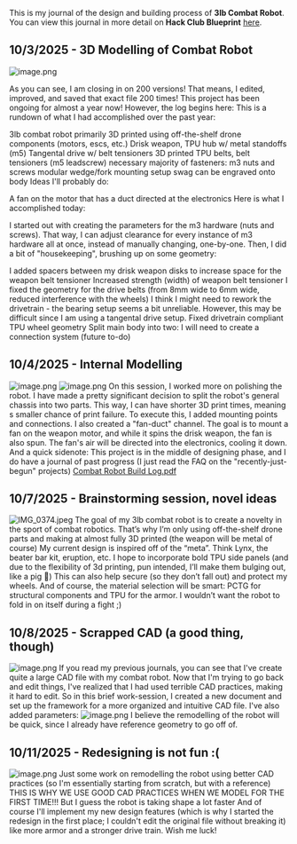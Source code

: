 <!--
  ===================    !!READ THIS NOTICE!!   ====================
  DO NOT edit this file manually. Your changes WILL BE OVERWRITTEN!
  This journal is auto generated and updated by Hack Club Blueprint.
  To edit this file, please edit your journal entries on Blueprint.
  ==================================================================
-->

This is my journal of the design and building process of **3lb Combat Robot**.  
You can view this journal in more detail on **Hack Club Blueprint** [here](https://blueprint.hackclub.com/projects/97).


## 10/3/2025 - 3D Modelling of Combat Robot  

![image.png](https://blueprint.hackclub.com/user-attachments/blobs/redirect/eyJfcmFpbHMiOnsiZGF0YSI6MjIyLCJwdXIiOiJibG9iX2lkIn19--8ace46abe6ad624c14cd22ce3abe06a8f764b45d/image.png)

As you can see, I am closing in on 200 versions! That means, I edited, improved, and saved that exact file 200 times! This project has been ongoing for almost a year now! However, the log begins here: This is a rundown of what I had accomplished over the past year:

3lb combat robot
primarily 3D printed
using off-the-shelf drone components (motors, escs, etc.)
Drisk weapon, TPU hub w/ metal standoffs (m5)
Tangental drive w/ belt tensioners
3D printed TPU belts, belt tensioners (m5 leadscrew) necessary
majority of fasteners: m3 nuts and screws
modular wedge/fork mounting setup
swag can be engraved onto body
Ideas I'll probably do:

A fan on the motor that has a duct directed at the electronics
Here is what I accomplished today:

I started out with creating the parameters for the m3 hardware (nuts and screws). That way, I can adjust clearance for every instance of m3 hardware all at once, instead of manually changing, one-by-one. Then, I did a bit of "housekeeping", brushing up on some geometry:

I added spacers between my drisk weapon disks to increase space for the weapon belt tensioner
Increased strength (width) of weapon belt tensioner
I fixed the geometry for the drive belts (from 8mm wide to 6mm wide, reduced interference with the wheels)
I think I might need to rework the drivetrain - the bearing setup seems a bit unreliable. However, this may be difficult since I am using a tangental drive setup.
Fixed drivetrain compliant TPU wheel geometry
Split main body into two: I will need to create a connection system (future to-do)  

## 10/4/2025 - Internal Modelling  

![image.png](https://blueprint.hackclub.com/user-attachments/blobs/redirect/eyJfcmFpbHMiOnsiZGF0YSI6NDM4LCJwdXIiOiJibG9iX2lkIn19--d197cae0a66cdf95273252b964ed4755df7711a9/image.png)
![image.png](https://blueprint.hackclub.com/user-attachments/blobs/redirect/eyJfcmFpbHMiOnsiZGF0YSI6NDM5LCJwdXIiOiJibG9iX2lkIn19--96f28b1dd84b6b70dd500af2ca660095e1b1715d/image.png)
On this session, I worked more on polishing the robot. I have made a pretty significant decision to split the robot's general chassis into two parts. This way, I can have shorter 3D print times, meaning s smaller chance of print failure. To execute this, I added mounting points and connections. I also created a "fan-duct" channel. The goal is to mount a fan on the weapon motor, and while it spins the drisk weapon, the fan is also spun. The fan's air will be directed into the electronics, cooling it down.
And a quick sidenote: This project is in the middle of designing phase, and I do have a journal of past progress (I just read the FAQ on the "recently-just-begun" projects)
[Combat Robot Build Log.pdf](/user-attachments/blobs/redirect/eyJfcmFpbHMiOnsiZGF0YSI6NDQ0LCJwdXIiOiJibG9iX2lkIn19--b837580d523a3a35e598b3ee9b0b7a761dd57b07/Combat%20Robot%20Build%20Log.pdf)
  

## 10/7/2025 - Brainstorming session, novel ideas  

![IMG_0374.jpeg](https://blueprint.hackclub.com/user-attachments/blobs/proxy/eyJfcmFpbHMiOnsiZGF0YSI6OTg4LCJwdXIiOiJibG9iX2lkIn19--964f6f8e281f14a4a5f8b2ed2d44f0e82c0dcc24/IMG_0374.jpeg)
The goal of my 3lb combat robot is to create a novelty in the sport of combat robotics. That’s why I’m only using off-the-shelf drone parts and making at almost fully 3D printed (the weapon will be metal of course)
My current design is inspired off of the “meta”. Think Lynx, the beater bar kit, eruption, etc.
I hope to incorporate bold TPU side panels (and due to the flexibility of 3d printing, pun intended, I’ll make them bulging out, like a pig 🐷)
This can also help secure (so they don’t fall out) and protect my wheels.
And of course, the material selection will be smart: PCTG for structural components and TPU for the armor. I wouldn’t want the robot to fold in on itself during a fight ;)  

## 10/8/2025 - Scrapped CAD (a good thing, though)  

![image.png](https://blueprint.hackclub.com/user-attachments/blobs/proxy/eyJfcmFpbHMiOnsiZGF0YSI6MTE0MSwicHVyIjoiYmxvYl9pZCJ9fQ==--425ca4f1748692f86a71c43b85317c8a052c3f20/image.png)
If you read my previous journals, you can see that I've create quite a large CAD file with my combat robot. Now that I'm trying to go back and edit things, I've realized that I had used terrible CAD practices, making it hard to edit.
So in this brief work-session, I created a new document and set up the framework for a more organized and intuitive CAD file.
I've also added parameters:
![image.png](https://blueprint.hackclub.com/user-attachments/blobs/proxy/eyJfcmFpbHMiOnsiZGF0YSI6MTE0MiwicHVyIjoiYmxvYl9pZCJ9fQ==--51872975acad96da5c45fb5a2e31344d01f77b1f/image.png)
I believe the remodelling of the robot will be quick, since I already have reference geometry to go off of.
  

## 10/11/2025 - Redesigning is not fun :(  

![image.png](https://blueprint.hackclub.com/user-attachments/blobs/proxy/eyJfcmFpbHMiOnsiZGF0YSI6MTcyNSwicHVyIjoiYmxvYl9pZCJ9fQ==--3cf4bc2ec6fd33965c70e7c3d83ae54cbd01a6be/image.png)
Just some work on remodelling the robot using better CAD practices (so I'm essentially starting from scratch, but with a reference)
THIS IS WHY WE USE GOOD CAD PRACTICES WHEN WE MODEL FOR THE FIRST TIME!!!
But I guess the robot is taking shape a lot faster
And of course I'll implement my new design features (which is why I started the redesign in the first place; I couldn't edit the original file without breaking it) like more armor and a stronger drive train.
Wish me luck!  

